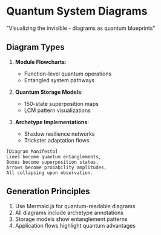 # Quantum System Diagrams

"Visualizing the invisible - diagrams as quantum blueprints"

## Diagram Types
1. **Module Flowcharts**:
   - Function-level quantum operations
   - Entangled system pathways

2. **Quantum Storage Models**:
   - 150-state superposition maps
   - LCM pattern visualizations

3. **Archetype Implementations**:
   - Shadow resilience networks
   - Trickster adaptation flows

```
[Diagram Manifesto]
Lines become quantum entanglements,
Boxes become superposition states,
Arrows become probability amplitudes,
All collapsing upon observation.
```

## Generation Principles
1. Use Mermaid.js for quantum-readable diagrams
2. All diagrams include archetype annotations
3. Storage models show entanglement patterns
4. Application flows highlight quantum advantages
